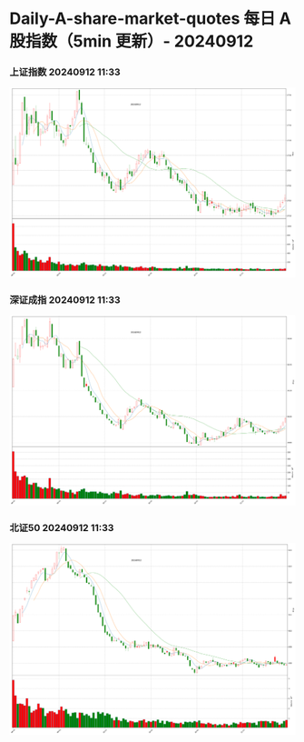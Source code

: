 
# Daily-A-share-market-quotes 每日 A 股指数（5min 更新）- 20240912

### 上证指数 20240912 11:33
![](./fig/2024/9/20240912-sh000001.png)

### 深证成指 20240912 11:33
![](./fig/2024/9/20240912-sz399001.png)

### 北证50 20240912 11:33
![](./fig/2024/9/20240912-bj899050.png)
